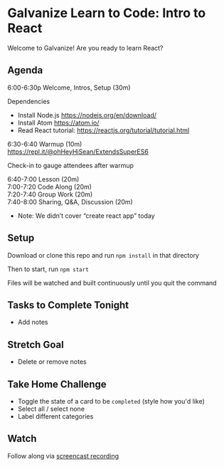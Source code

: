 # Galvanize Learn to Code: Intro to React

Welcome to Galvanize! Are you ready to learn React?

## Agenda

6:00-6:30p Welcome, Intros, Setup (30m)

Dependencies
- Install Node.js https://nodejs.org/en/download/
- Install Atom https://atom.io/
- Read React tutorial: https://reactjs.org/tutorial/tutorial.html

6:30-6:40 Warmup (10m)  
https://repl.it/@ohHeyHiSean/ExtendsSuperES6

Check-in to gauge attendees after warmup

6:40-7:00 Lesson (20m)  
7:00-7:20 Code Along (20m)  
7:20-7:40 Group Work (20m)  
7:40-8:00 Sharing, Q&A, Discussion (20m)
- Note: We didn’t cover “create react app” today

## Setup

Download or clone this repo and run `npm install` in that directory

Then to start, run `npm start`

Files will be watched and built continuously until you quit the command

## Tasks to Complete Tonight

- Add notes

## Stretch Goal

- Delete or remove notes

## Take Home Challenge

- Toggle the state of a card to be `completed` (style how you'd like)
- Select all / select none
- Label different categories

## Watch

Follow along via [screencast recording](https://vimeo.com/207527434)
